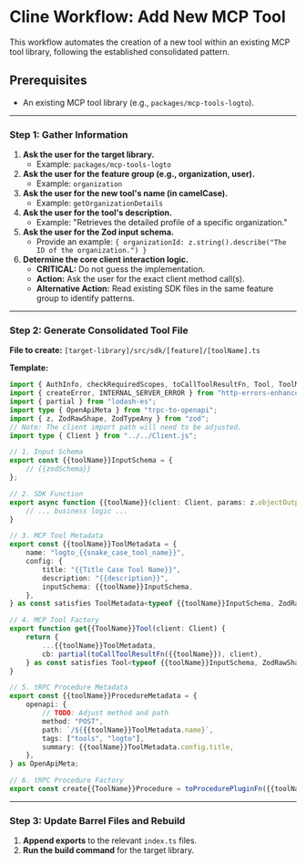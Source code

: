 # Cline Workflow: Add New MCP Tool

This workflow automates the creation of a new tool within an existing MCP tool library, following the established consolidated pattern.

## Prerequisites

- An existing MCP tool library (e.g., `packages/mcp-tools-logto`).

---

### **Step 1: Gather Information**

1.  **Ask the user for the target library.**
    -   Example: `packages/mcp-tools-logto`
2.  **Ask the user for the feature group (e.g., organization, user).**
    -   Example: `organization`
3.  **Ask the user for the new tool's name (in camelCase).**
    -   Example: `getOrganizationDetails`
4.  **Ask the user for the tool's description.**
    -   Example: "Retrieves the detailed profile of a specific organization."
5.  **Ask the user for the Zod input schema.**
    -   Provide an example: `{ organizationId: z.string().describe("The ID of the organization.") }`
6.  **Determine the core client interaction logic.**
    -   **CRITICAL:** Do not guess the implementation.
    -   **Action:** Ask the user for the exact client method call(s).
    -   **Alternative Action:** Read existing SDK files in the same feature group to identify patterns.

---

### **Step 2: Generate Consolidated Tool File**

**File to create:** `[target-library]/src/sdk/[feature]/[toolName].ts`

**Template:**
```typescript
import { AuthInfo, checkRequiredScopes, toCallToolResultFn, Tool, ToolMetadata, toProcedurePluginFn } from "@coeus-agent/mcp-tools-base";
import { createError, INTERNAL_SERVER_ERROR } from "http-errors-enhanced";
import { partial } from "lodash-es";
import type { OpenApiMeta } from "trpc-to-openapi";
import { z, ZodRawShape, ZodTypeAny } from "zod";
// Note: The client import path will need to be adjusted.
import type { Client } from "../../Client.js";

// 1. Input Schema
export const {{toolName}}InputSchema = {
    // {{zodSchema}}
};

// 2. SDK Function
export async function {{toolName}}(client: Client, params: z.objectOutputType<typeof {{toolName}}InputSchema, ZodTypeAny>, { authInfo }: { authInfo: AuthInfo }) {
    // ... business logic ...
}

// 3. MCP Tool Metadata
export const {{toolName}}ToolMetadata = {
    name: "logto_{{snake_case_tool_name}}",
    config: {
        title: "{{Title Case Tool Name}}",
        description: "{{description}}",
        inputSchema: {{toolName}}InputSchema,
    },
} as const satisfies ToolMetadata<typeof {{toolName}}InputSchema, ZodRawShape>;

// 4. MCP Tool Factory
export function get{{ToolName}}Tool(client: Client) {
    return {
        ...{{toolName}}ToolMetadata,
        cb: partial(toCallToolResultFn({{toolName}}), client),
    } as const satisfies Tool<typeof {{toolName}}InputSchema, ZodRawShape>;
}

// 5. tRPC Procedure Metadata
export const {{toolName}}ProcedureMetadata = {
    openapi: {
        // TODO: Adjust method and path
        method: "POST",
        path: `/${{{toolName}}ToolMetadata.name}`,
        tags: ["tools", "logto"],
        summary: {{toolName}}ToolMetadata.config.title,
    },
} as OpenApiMeta;

// 6. tRPC Procedure Factory
export const create{{ToolName}}Procedure = toProcedurePluginFn({{toolName}}InputSchema, {{toolName}}, {{toolName}}ProcedureMetadata);
```

---

### **Step 3: Update Barrel Files and Rebuild**

1.  **Append exports** to the relevant `index.ts` files.
2.  **Run the build command** for the target library.
